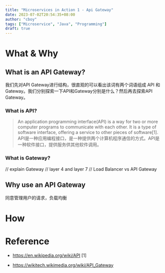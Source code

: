 ```yaml
---
title: "Microservices in Action 1 - Api Gateway"
date: 2023-07-02T20:54:35+08:00
author: "cboy"
tags: ["Microservice", "Java", "Programming"]
draft: true
---
```

# What & Why
## What is an API Gateway?
我们先对API Gateway进行结构，很直观的可以看出该词有两个词语组成 API 和 Gateway。我们分别探索一下API和Gateway分别是什么？然后再去探索API Gateway。
### What is API?
> An application programming interface(API) is a way for two or more computer programs to communicate with each other. It is a type of software interface, offering a service to other pieces of software[1].
API是一种应用编程接口，是一种提供两个计算机程序通信的方式。API是一种软件接口，提供服务供其他软件调用。
### What is Gateway?
> 

// explain Gateway
    // layer 4 and layer 7
// Load Balancer vs API Gateway

## Why use an API Gateway
同意管理用户的请求，负载均衡

# How 



# Reference
- https://en.wikipedia.org/wiki/API [1]


- https://wikitech.wikimedia.org/wiki/API_Gateway